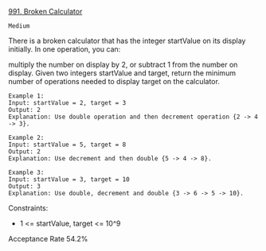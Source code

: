 [991. Broken Calculator](https://leetcode.com/problems/broken-calculator/description/)

`Medium`

There is a broken calculator that has the integer startValue on its display initially. In one operation, you can:

multiply the number on display by 2, or
subtract 1 from the number on display.
Given two integers startValue and target, return the minimum number of operations needed to display target on the calculator.

```
Example 1:
Input: startValue = 2, target = 3
Output: 2
Explanation: Use double operation and then decrement operation {2 -> 4 -> 3}.

Example 2:
Input: startValue = 5, target = 8
Output: 2
Explanation: Use decrement and then double {5 -> 4 -> 8}.

Example 3:
Input: startValue = 3, target = 10
Output: 3
Explanation: Use double, decrement and double {3 -> 6 -> 5 -> 10}.
``` 

Constraints:

- 1 <= startValue, target <= 10^9

Acceptance Rate
54.2%